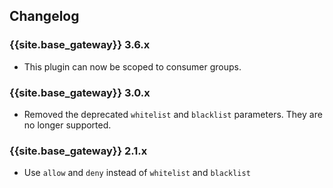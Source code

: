 ## Changelog

### {{site.base_gateway}} 3.6.x
* This plugin can now be scoped to consumer groups.

### {{site.base_gateway}} 3.0.x
- Removed the deprecated `whitelist` and `blacklist` parameters.
They are no longer supported.

### {{site.base_gateway}} 2.1.x
- Use `allow` and `deny` instead of `whitelist` and `blacklist`
